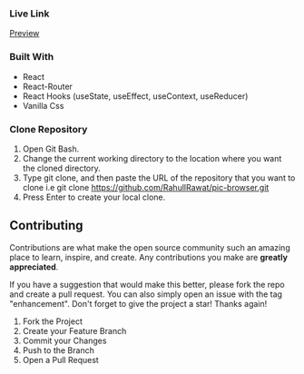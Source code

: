 ### Live Link

[Preview](https://reddit-pb.netlify.app/)

### Built With

- React
- React-Router
- React Hooks (useState, useEffect, useContext, useReducer)
- Vanilla Css

### Clone Repository

1. Open Git Bash.
2. Change the current working directory to the location where you want the cloned directory.
3. Type git clone, and then paste the URL of the repository that you want to clone i.e git clone https://github.com/RahullRawat/pic-browser.git
4. Press Enter to create your local clone.

## Contributing

Contributions are what make the open source community such an amazing place to learn, inspire, and create. Any contributions you make are **greatly appreciated**.

If you have a suggestion that would make this better, please fork the repo and create a pull request. You can also simply open an issue with the tag "enhancement".
Don't forget to give the project a star! Thanks again!

1. Fork the Project
2. Create your Feature Branch
3. Commit your Changes
4. Push to the Branch
5. Open a Pull Request
